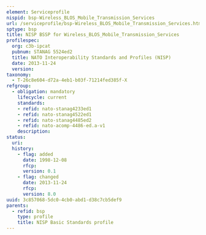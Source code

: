 ```yaml
---
element: Serviceprofile
nispid: bsp-Wireless_BLOS_Mobile_Transmission_Services
url: /serviceprofile/bsp-Wireless_BLOS_Mobile_Transmission_Services.html
sptype: bsp
title: NISP BSSP for Wireless_BLOS_Mobile_Transmission_Services
profilespec:
  org: c3b-ipcat
  pubnum: STANAG 5524ed2
  title: NATO Interoperability Standards and Profiles (NISP)
  date: 2013-11-24
  version: 
taxonomy:
  - T-26c8e604-d72a-4eb1-b03f-71214fed385f-X
refgroup:
  - obligation: mandatory
    lifecycle: current
    standards: 
    - refid: nato-stanag4233ed1
    - refid: nato-stanag4522ed1
    - refid: nato-stanag4485ed2
    - refid: nato-acomp-4486-ed.a-v1
    description: 
status:
  uri: 
  history: 
    - flag: added
      date: 1998-12-08
      rfcp: 
      version: 0.1
    - flag: changed
      date: 2013-11-24
      rfcp: 
      version: 8.0
uuid: 3c857068-5dc0-4cb0-abd1-d38c7cb5def9
parents:
  - refid: bsp
    type: profile
    title: NISP Basic Standards profile
---
```

